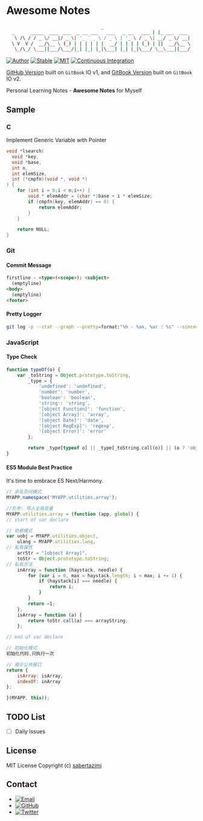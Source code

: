 # Awesome Notes

```bash
                                   _
  _      _____  ___  ___  _ __ ___   ___   _ __   ___ | |_ ___  ___
   \ /\ / / _ \/ __|/ _ \| '_ ` _ \ / _ \ | '_ \ / _ \| __/ _ \/ __|
  \ V  V /  __/\__ \ (_) | | | | | |  __/ | | | | (_) | ||  __/\__ \
   \_/\_/ \___||___/\___/|_| |_| |_|\___| |_| |_|\___/ \__\___||___/
```

[![Author](https://img.shields.io/badge/author-sabertazimi-lightgrey.svg)](https://github.com/sabertazimi)
[![Stable](https://img.shields.io/badge/stability-stable-brightgreen.svg)](https://github.com/sabertazimi/Awesome-Notes)
[![MIT](https://img.shields.io/badge/license-mit-brightgreen.svg)](https://raw.githubusercontent.com/sabertazimi/Awesome-Notes/master/LICENSE)
[![Continuous Integration](https://github.com/sabertazimi/awesome-notes/actions/workflows/ci.yml/badge.svg)](https://github.com/sabertazimi/awesome-notes/actions/workflows/ci.yml)

[GitHub Version](https://sabertazimi.github.io/awesome-notes)
built on `GitBook` IO v1, and
[GitBook Version](https://notes.tazimi.dev)
built on `GitBook` IO v2.

Personal Learning Notes - **Awesome Notes** for Myself

## Sample

### C

Implement Generic Variable with Pointer

```c
void *lsearch(
  void *key,
  void *base,
  int n,
  int elemSize,
  int (*cmpfn)(void *, void *)
) {
    for (int i = 0;i < n;i++) {
        void * elemAddr = (char *)base + i * elemSize;
        if (cmpfn(key, elemAddr) == 0) {
            return elemAddr;
        }
    }

    return NULL;
}
```

### Git

#### Commit Message

```html
firstline - <type>(<scope>): <subject>
  (emptyline)
<body>
  (emptyline)
<footer>
```

#### Pretty Logger

```bash
git log -p --stat --graph --pretty=format:"%h - %an, %ar : %s" --since=2.weeks path_name
```

### JavaScript

#### Type Check

```js
function typeOf(o) {
    var _toString = Object.prototype.toString,
        _type = {
            'undefined': 'undefined',
            'number': 'number',
            'boolean': 'boolean',
            'string': 'string',
            '[object Function]': 'function',
            '[object Array]': 'array',
            '[object Date]': 'date',
            '[object RegExp]': 'regexp',
            '[object Error]': 'error'
        };

        return _type[typeof o] || _type[_toString.call(o)] || (o ? 'object' : 'null');
}
```

#### ES5 Module Best Practice

It's time to embrace ES Next/Harmony.

```js
// 命名空间模式
MYAPP.namespace('MYAPP.utilities.array');

//形参: 导入全局变量
MYAPP.utilities.array = (function (app, global) {
// start of var declare

// 依赖模式
var uobj = MYAPP.utilities.object,
    ulang = MYAPP.utilities.lang,
// 私有属性
    arrStr = "[object Array]",
    toStr = Object.prototype.toString;
// 私有方法
    inArray = function (haystack, needle) {
        for (var i = 0, max = haystack.length; i < max; i += 1) {
            if (haystack[i] === needle) {
                return i;
            }
        }
        return −1;
    },
    isArray = function (a) {
        return toStr.call(a) === arrayString;
    };

// end of var declare

// 初始化模式
初始化代码,只执行一次

// 揭示公共接口
return {
    isArray: isArray,
    indexOf: inArray
};

}(MYAPP, this));
```

## TODO List

- [ ] Daily Issues

## License

MIT License Copyright (c) [sabertazimi](https://github.com/sabertazimi)

## Contact

- [![Email](https://img.shields.io/badge/mailto-sabertazimi-brightgreen.svg?style=flat-square)](mailto:sabertazimi@gmail.com)
- [![GitHub](https://img.shields.io/badge/contact-github-000000.svg?style=flat-square)](https://github.com/sabertazimi)
- [![Twitter](https://img.shields.io/badge/contact-twitter-blue.svg?style=flat-square)](https://twitter.com/sabertazimi)
